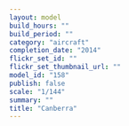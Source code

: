 ```yaml
---
layout: model
build_hours: ""
build_period: ""
category: "aircraft"
completion_date: "2014"
flickr_set_id: ""
flickr_set_thumbnail_url: ""
model_id: "158"
publish: false
scale: "1/144"
summary: ""
title: "Canberra"
---
```



